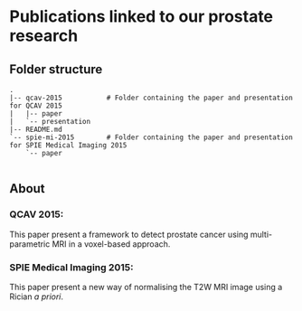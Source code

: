 Publications linked to our prostate research
============================================

Folder structure
----------------

```
.
|-- qcav-2015           # Folder containing the paper and presentation for QCAV 2015
|   |-- paper
|   `-- presentation
|-- README.md
`-- spie-mi-2015        # Folder containing the paper and presentation for SPIE Medical Imaging 2015
    `-- paper
	
```

About
-----

### QCAV 2015:

This paper present a framework to detect prostate cancer using multi-parametric MRI in a voxel-based approach.

### SPIE Medical Imaging 2015:

This paper present a new way of normalising the T2W MRI image using a Rician *a priori*.
